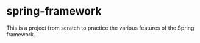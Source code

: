 # spring-framework
This is a project from scratch to practice the various features of the Spring framework.
